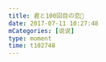 ```yaml
---
title: 君と100回目の恋🌈
date: 2017-07-11 10:27:48
mCategories: [说说]
type: moment
time: t102748
---
```


<div id="pics-20170711102748"></div>

<script src="/lib/moment/pics.js"></script>
<script>
var data = [
    {"link": "2017-07-11_000001.jpeg", "type": "shuoshuo"},
    {"link": "2017-07-11_000003.jpeg", "type": "shuoshuo"}
];
picsRender(data, "pics-20170711102748");
</script>
